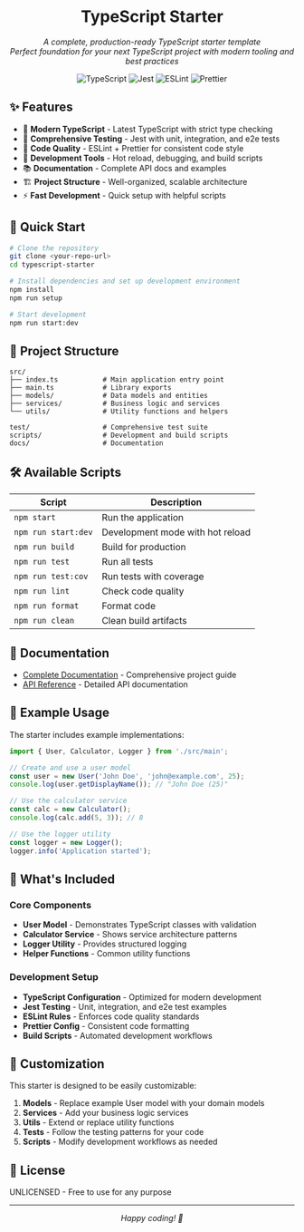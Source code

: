 <h1 align="center">TypeScript Starter</h1>

<p align="center">
  <em>A complete, production-ready TypeScript starter template</em>
  <br>
  <em>Perfect foundation for your next TypeScript project with modern tooling and best practices</em>
</p>

<p align="center">
  <img src="https://img.shields.io/badge/TypeScript-5.7.3-blue?style=flat-square&logo=typescript" alt="TypeScript">
  <img src="https://img.shields.io/badge/Jest-29.7.0-red?style=flat-square&logo=jest" alt="Jest">
  <img src="https://img.shields.io/badge/ESLint-9.18.0-purple?style=flat-square&logo=eslint" alt="ESLint">
  <img src="https://img.shields.io/badge/Prettier-3.4.2-yellow?style=flat-square&logo=prettier" alt="Prettier">
</p>

## ✨ Features

- 🚀 **Modern TypeScript** - Latest TypeScript with strict type checking
- 🧪 **Comprehensive Testing** - Jest with unit, integration, and e2e tests
- 📝 **Code Quality** - ESLint + Prettier for consistent code style
- 🔧 **Development Tools** - Hot reload, debugging, and build scripts
- 📚 **Documentation** - Complete API docs and examples
- 🏗️ **Project Structure** - Well-organized, scalable architecture
- ⚡ **Fast Development** - Quick setup with helpful scripts

## 🚀 Quick Start

```bash
# Clone the repository
git clone <your-repo-url>
cd typescript-starter

# Install dependencies and set up development environment
npm install
npm run setup

# Start development
npm run start:dev
```

## 📁 Project Structure

```
src/
├── index.ts           # Main application entry point
├── main.ts            # Library exports
├── models/            # Data models and entities
├── services/          # Business logic and services
└── utils/             # Utility functions and helpers

test/                  # Comprehensive test suite
scripts/               # Development and build scripts
docs/                  # Documentation
```

## 🛠️ Available Scripts

| Script              | Description                      |
| ------------------- | -------------------------------- |
| `npm start`         | Run the application              |
| `npm run start:dev` | Development mode with hot reload |
| `npm run build`     | Build for production             |
| `npm run test`      | Run all tests                    |
| `npm run test:cov`  | Run tests with coverage          |
| `npm run lint`      | Check code quality               |
| `npm run format`    | Format code                      |
| `npm run clean`     | Clean build artifacts            |

## 📖 Documentation

- [Complete Documentation](./docs/README.md) - Comprehensive project guide
- [API Reference](./docs/API.md) - Detailed API documentation

## 🧪 Example Usage

The starter includes example implementations:

```typescript
import { User, Calculator, Logger } from './src/main';

// Create and use a user model
const user = new User('John Doe', 'john@example.com', 25);
console.log(user.getDisplayName()); // "John Doe (25)"

// Use the calculator service
const calc = new Calculator();
console.log(calc.add(5, 3)); // 8

// Use the logger utility
const logger = new Logger();
logger.info('Application started');
```

## 🎯 What's Included

### Core Components

- **User Model** - Demonstrates TypeScript classes with validation
- **Calculator Service** - Shows service architecture patterns
- **Logger Utility** - Provides structured logging
- **Helper Functions** - Common utility functions

### Development Setup

- **TypeScript Configuration** - Optimized for modern development
- **Jest Testing** - Unit, integration, and e2e test examples
- **ESLint Rules** - Enforces code quality standards
- **Prettier Config** - Consistent code formatting
- **Build Scripts** - Automated development workflows

## 🔧 Customization

This starter is designed to be easily customizable:

1. **Models** - Replace example User model with your domain models
2. **Services** - Add your business logic services
3. **Utils** - Extend or replace utility functions
4. **Tests** - Follow the testing patterns for your code
5. **Scripts** - Modify development workflows as needed

## 📄 License

UNLICENSED - Free to use for any purpose

---

<p align="center">
  <em>Happy coding! 🎉</em>
</p>
